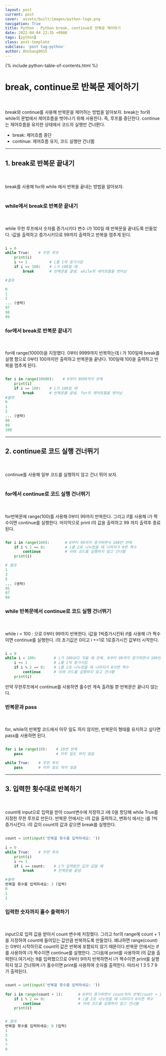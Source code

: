 ```yaml
---
layout: post
current: post
cover:  assets/built/images/python-logo.png
navigation: True
title: Python - Python break, continue로 반복문 제어하기
date: 2022-04-04 22:35 +0900
tags: [python]
class: post-template
subclass: 'post tag-python'
author: AhnSang0915
---
```


{% include python-table-of-contents.html %}

# break, continue로 반복문 제어하기
<br>
<br>
break와 continue를 사용해 반복문을 제어하는 방법을 알아보자. break는 for와 while의 문법에서 제어흐름을 벗어나기 위해 사용한다. 즉, 루프를 중단한다. continue는 제어흐름을 유지한 상태에서 코드의 실행만 건너뛴다.

- break: 제어흐름 중단
- continue: 제어흐름 유지, 코드 실행만 건너뜀

---

## 1. break로 반복문 끝내기
<br>
<br>
break를 사용해 for와 while 에서 반복을 끝내는 방법을 알아보자.

<br>
<br>

### while에서 break로 반복문 끝내기

<br>
<br>
while 무한 루프에서 숫자를 증가시키다 변수 i가 100일 때 반복문을 끝내도록 만들었다. i값을 출력하고 증가시키므로 99까지 출력하고 반복을 멈추게 된다.

~~~python

i = 0
while True:    # 무한 루프
    print(i)
    i += 1          # i를 1씩 증가시킴
    if i == 100:    # i가 100일 때
        break       # 반복문을 끝냄. while의 제어흐름을 벗어남

#결과

0
1
2
... (생략)
97
98
99

~~~



### for에서 break로 반복문 끝내기
<br>
<br>
for에 range(10000)을 지정했다. 0부터 9999까지 반복하는데 i 가 100일때 break를 실행 함으로 0부터 100까지만 출력하고 반복문을 끝낸다. 100일때 100을 출력하고 반복을 멈추게 된다.

~~~python

for i in range(10000):    # 0부터 9999까지 반복
    print(i)
    if i == 100:    # i가 100일 때
        break       # 반복문을 끝냄. for의 제어흐름을 벗어남
#출력
0
1
2
... (생략)
98
99
100

~~~


---

## 2. continue로 코드 실행 건너뛰기
<br>
<br>
continue를 사용해 일부 코드를 실행하지 않고 건너 뛰어 보자.
<br>
<br>


### for에서 continue로 코드 실행 건너뛰기
<br>
<br>
for반복문에 range(100)를 사용해 0부터 99까지 반복한다. 그리고 if를 사용해 i가 짝수이면 continue를 실행한다. 마지막으로 print i의 값을 출력하고 99 까지 출력후 종료된다.


~~~python

for i in range(100):       # 0부터 99까지 증가하면서 100번 반복
    if i % 2 == 0:         # i를 2로 나누었을 때 나머지가 0면 짝수
        continue           # 아래 코드를 실행하지 않고 건너뜀
    print(i)

# 결과
1
3
5
... (생략)
95
97
99

~~~

### while 반복문에서 continue로 코드 실행 건너뛰기
<br>
<br>
while i < 100 : 으로 0부터 99까지 반복한다. i값을 1씩증가시킨뒤 if를 사용해 i가 짝수이면 continue를 실행한다. i의 초기값은 0이고 i +=1로 1로증가시킨 값부터 시작한다. 

~~~python

i = 0
while i < 100:        # i가 100보다 작을 때 반복. 0부터 99까지 증가하면서 100번 반복
    i += 1            # i를 1씩 증가시킴
    if i % 2 == 0:    # i를 2로 나누었을 때 나머지가 0이면 짝수
        continue      # 아래 코드를 실행하지 않고 건너뜀
    print(i)

~~~

만약 무한루프에서 continue를 사용하면 홀수만 계속 출려될 뿐 반복문은 끝나지 않는다.

### 반복문과 pass
<br>
<br>
for, while의 반복할 코드에서 아무 일도 하지 않지만, 반복문의 형태를 유지하고 싶다면 pass를 사용하면 된다.

~~~python

for i in range(10):    # 10번 반복
    pass               # 아무 일도 하지 않음

while True:    # 무한 루프
    pass       # 아무 일도 하지 않음

~~~

---


## 3. 입력한 횟수대로 반복하기
<br>
<br>
count에 input으로 입력을 받아 count변수에 저장하고 i에 0을 항당해 while True를 지정한 무한 루프로 만든다. 반복문 안에서는 i의 값을 출력하고, 변화식 에서는 i를 1씩증가시킨다. i의 값이 count의 값과 같으면 break를 실행한다.

~~~python

count = int(input('반복할 횟수를 입력하세요: '))
 
i = 0
while True:    # 무한 루프
    print(i)
    i += 1
    if i == count:    # i가 입력받은 값과 같을 때
        break         # 반복문을 끝냄

#출력
반복할 횟수를 입력하세요: 3 (입력)
0
1
2

~~~

### 입력한 숫자까지 홀수 출력하기
<br>
<br>
input으로 입력 값을 받아서 count 변수에 저장했다. 그리고 for의 range에 count + 1을 지정하여 count에 들어있는 값만큼 반복하도록 만들었다. 왜냐하면 range(count)는 0부터 시작하므로 count의 값은 반복에 포함되지 않기 때문이다.반복문 안에서는 if를 사용하여 i가 짝수이면 continue를 실행한다. 그다음에 print를 사용하여 i의 값을 출력한다.여기서는 9를 입력했으므로 0부터 9까지 반복하면서 i가 짝수이면 print를 실행하지 않고 건너뛰며 i가 홀수이면 print를 사용하여 숫자를 출력한다. 따라서 1 3 5 7 9가 출력된다.


~~~python

count = int(input('반복할 횟수를 입력하세요: '))
 
for i in range(count + 1):       # 0부터 증가하면서 count까지 반복(count + 1)
    if i % 2 == 0:               # i를 2로 나누었을 때 나머지가 0이면 짝수
        continue                 # 아래 코드를 실행하지 않고 건너뜀
    print(i)


# 결과 
반복할 횟수를 입력하세요: 9 (입력)
1
3
5
7
9
~~~


